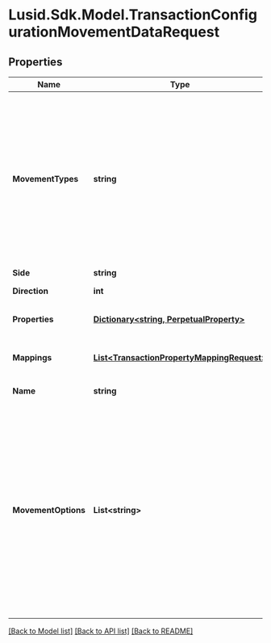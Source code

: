 # Lusid.Sdk.Model.TransactionConfigurationMovementDataRequest

## Properties

Name | Type | Description | Notes
------------ | ------------- | ------------- | -------------
**MovementTypes** | **string** | . The available values are: Settlement, Traded, StockMovement, FutureCash, Commitment, Receivable, CashSettlement, CashForward, CashCommitment, CashReceivable, Accrual, CashAccrual, ForwardFx, CashFxForward, UnsettledCashTypes, Carry, CarryAsPnl, VariationMargin, Capital, Fee | 
**Side** | **string** | The movement side | 
**Direction** | **int** | The movement direction | 
**Properties** | [**Dictionary&lt;string, PerpetualProperty&gt;**](PerpetualProperty.md) | The properties associated with the underlying Movement. | [optional] 
**Mappings** | [**List&lt;TransactionPropertyMappingRequest&gt;**](TransactionPropertyMappingRequest.md) | This allows you to map a transaction property to a property on the underlying holding. | [optional] 
**Name** | **string** | The movement name (optional) | [optional] 
**MovementOptions** | **List&lt;string&gt;** | Allows extra specifications for the movement. The options currently available are &#39;DirectAdjustment&#39;, &#39;IncludesTradedInterest&#39; and &#39;Virtual&#39; (works only with the movement type &#39;StockMovement&#39;). A movement type of &#39;StockMovement&#39; with an option of &#39;DirectAdjusment&#39; will allow you to adjust the units of a holding without affecting its cost base. You will, therefore, be able to reflect the impact of a stock split by loading a Transaction. | [optional] 

[[Back to Model list]](../README.md#documentation-for-models) [[Back to API list]](../README.md#documentation-for-api-endpoints) [[Back to README]](../README.md)

